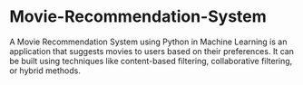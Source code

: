 # Movie-Recommendation-System
A Movie Recommendation System using Python in Machine Learning is an application that suggests movies to users based on their preferences. It can be built using techniques like content-based filtering, collaborative filtering, or hybrid methods.
